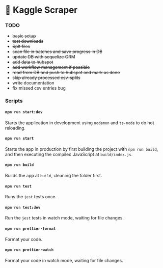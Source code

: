 # 🧰 Kaggle Scraper

### TODO
- ~~basic setup~~
- ~~test downloads~~
- ~~Splt files~~
- ~~scan file in batches and save progress in DB~~
- ~~update DB with sequelize ORM~~
- ~~add data to hubspot~~
- ~~add workflow management if possible~~
- ~~read from DB and push to hubspot and mark as done~~
- ~~skip already processed csv-splits~~
- write documentation
- fix missed csv entries bug

### Scripts

#### `npm run start:dev`

Starts the application in development using `nodemon` and `ts-node` to do hot reloading.

#### `npm run start`

Starts the app in production by first building the project with `npm run build`, and then executing the compiled JavaScript at `build/index.js`.

#### `npm run build`

Builds the app at `build`, cleaning the folder first.

#### `npm run test`

Runs the `jest` tests once.

#### `npm run test:dev`

Run the `jest` tests in watch mode, waiting for file changes.

#### `npm run prettier-format`

Format your code.

#### `npm run prettier-watch`

Format your code in watch mode, waiting for file changes.
